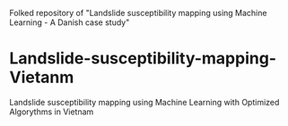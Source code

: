 Folked repository of  "Landslide susceptibility mapping using Machine Learning - A Danish case study"

# Landslide-susceptibility-mapping-Vietanm
Landslide susceptibility mapping using Machine Learning  with Optimized Algorythms in Vietnam




